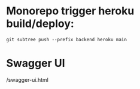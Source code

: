 # Monorepo trigger heroku build/deploy:

```git subtree push --prefix backend heroku main```

# Swagger UI

/swagger-ui.html
